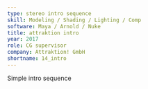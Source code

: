```yaml
---
type: stereo intro sequence
skill: Modeling / Shading / Lighting / Comp
software: Maya / Arnold / Nuke
title: attraktion intro
year: 2017
role: CG supervisor
company: Attraktion! GmbH
shortname: 14_intro
---
```


Simple intro sequence